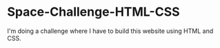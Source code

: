 # Space-Challenge-HTML-CSS
I'm doing a challenge where I have to build this website using HTML and CSS.
